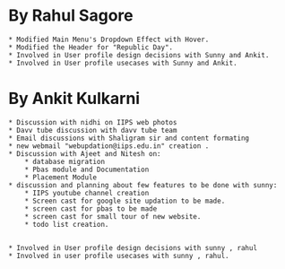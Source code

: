 By Rahul Sagore
===============

	* Modified Main Menu's Dropdown Effect with Hover.
	* Modified the Header for "Republic Day".
	* Involved in User profile design decisions with Sunny and Ankit.
	* Involved in User profile usecases with Sunny and Ankit.


By Ankit Kulkarni
=================

	* Discussion with nidhi on IIPS web photos
	* Davv tube discussion with davv tube team
	* Email discussions with Shaligram sir and content formating
	* new webmail "webupdation@iips.edu.in" creation .
	* Discussion with Ajeet and Nitesh on:
		* database migration
		* Pbas module and Documentation
		* Placement Module
	* discussion and planning about few features to be done with sunny:
		* IIPS youtube channel creation
		* Screen cast for google site updation to be made.
		* screen cast for pbas to be made
		* screen cast for small tour of new website.
		* todo list creation.


	* Involved in User profile design decisions with sunny , rahul
	* Involved in user profile usecases with sunny , rahul.
	